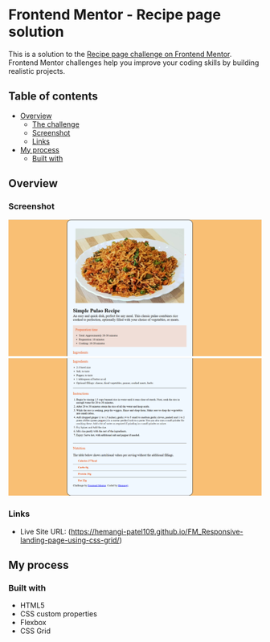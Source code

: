 # Frontend Mentor - Recipe page solution

This is a solution to the [Recipe page challenge on Frontend Mentor](https://www.frontendmentor.io/challenges/recipe-page-KiTsR8QQKm). Frontend Mentor challenges help you improve your coding skills by building realistic projects. 

## Table of contents

- [Overview](#overview)
  - [The challenge](#the-challenge)
  - [Screenshot](#screenshot)
  - [Links](#links)
- [My process](#my-process)
  - [Built with](#built-with)

## Overview

### Screenshot

![](./ss1.png)
![](./ss2.png)

### Links

- Live Site URL: (https://hemangi-patel109.github.io/FM_Responsive-landing-page-using-css-grid/)

## My process

### Built with

- HTML5
- CSS custom properties
- Flexbox
- CSS Grid

